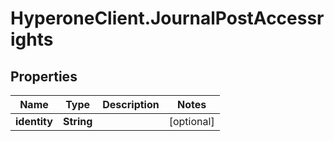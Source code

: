 # HyperoneClient.JournalPostAccessrights

## Properties

Name | Type | Description | Notes
------------ | ------------- | ------------- | -------------
**identity** | **String** |  | [optional] 


